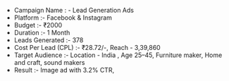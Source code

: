 - Campaign Name : - Lead Generation Ads
- Platform :-  Facebook & Instagram  
- Budget :- ₹2000 
- Duration :- 1 Month
- Leads Generated :- 378
- Cost Per Lead (CPL) :-  ₹28.72/-, Reach - 3,39,860
- Target Audience :- Location - India , Age 25–45, Furniture maker, Home and craft, sound makers
- Result :- Image ad with 3.2% CTR, 
